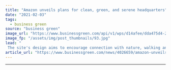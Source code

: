 ```yaml
---
title: "Amazon unveils plans for clean, green, and serene headquarters"
date: "2021-02-03"
tags: 
  - business green
source: "business green"
image_url: "https://www.businessgreen.com/api/v1/wps/d14afee/dda475d4-2e9a-4db7-9a86-a376c5cf6bc0/3/aerial-reduced-185x114.jpg"
image_fp: "/assets/img/post_thumbnails/93.jpg"
lead: "
 The site's design aims to encourage connection with nature, walking and cycling, and uses 100 per cent clean electricity to heat and cool buildings ..."
article_url: "https://www.businessgreen.com/news/4026659/amazon-unveils-plans-clean-green-serene-headquarters"
---
```


---

